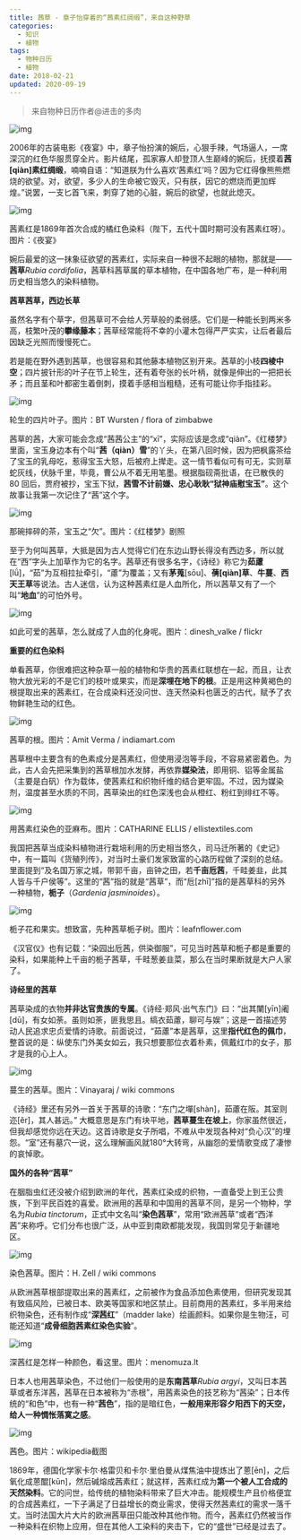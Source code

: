 ```yaml
---
title: 茜草 - 章子怡穿着的“茜素红绸缎”，来自这种野草
categories:
  - 知识
  - 植物
tags:
  - 物种日历
  - 植物
date: 2018-02-21
updated: 2020-09-19
---
```


> 来自物种日历作者@进击的多肉

![img](/imgs/plants/flower/rubia/r2EXlI09ULOp911NkkG3oy3CkRvYDAQQR16xc_tPrq-AAgAAXAEAAEdJ.gif)

2006年的古装电影《夜宴》中，章子怡扮演的婉后，心狠手辣，气场逼人，一席深沉的红色华服贯穿全片。影片结尾，孤家寡人却登顶人生巅峰的婉后，抚摸着**茜[qiàn]素红绸缎**，喃喃自语：“知道朕为什么喜欢‘茜素红’吗？因为它红得像熊熊燃烧的欲望。对，欲望，多少人的生命被它毁灭，只有朕，因它的燃烧而更加辉煌。”说罢，一支匕首飞来，刺穿了她的心脏，婉后的欲望，也就此熄灭。

![img](/imgs/plants/flower/rubia/euBlUk86CRIqFZtDYPEd3kvMk5ufs-LDpmW3JU45-ZyAAgAAaAEAAEpQ.jpg)

茜素红是1869年首次合成的橘红色染料（陛下，五代十国时期可没有茜素红呀）。图片：《夜宴》

婉后最爱的这一抹象征欲望的茜素红，实际来自一种很不起眼的植物，那就是——**茜草***Rubia cordifolia*，茜草科茜草属的草本植物，在中国各地广布，是一种利用历史相当悠久的染料植物。

**茜草茜草，西边长草**



虽然名字有个草字，但茜草可不会给人芳草般的柔弱感。它们是一种能长到两米多高，枝繁叶茂的**攀缘藤本**；茜草经常能将不幸的小灌木包得严严实实，让后者最后因缺乏光照而慢慢死亡。

若是能在野外遇到茜草，也很容易和其他藤本植物区别开来。茜草的小枝**四棱中空**；四片披针形的叶子在节上轮生，还有着夸张的长叶柄，就像是伸出的一把把长矛；而且茎和叶都密生着倒刺，摸着手感相当粗糙，还有可能让你手指挂彩。

![img](/imgs/plants/flower/rubia/wP5qN4jCl-VfSSE1AOvd4EW3XDEpw1z-rLm-ybb6rUuAAgAA8QEAAEpQ.jpg)

轮生的四片叶子。图片：BT Wursten / flora of zimbabwe

茜草的茜，大家可能会念成“茜茜公主”的“xī”，实际应该是念成“qiàn”。《红楼梦》里面，宝玉身边本有个叫“**茜（qiàn）雪**”的丫头，在第八回时候，因为把枫露茶给了宝玉的乳母吃，惹得宝玉大怒，后被府上撵走。这一情节看似可有可无，实则草蛇灰线，伏脉千里，毕竟，曹公从不着无用笔墨。根据脂砚斋批语，在已散佚的 80 回后，贾府被抄，宝玉下狱，**茜雪不计前嫌、忠心耿耿“狱神庙慰宝玉”**。这个故事让我第一次记住了“茜”这个字。

![img](/imgs/plants/flower/rubia/92-rbb1g8bHowmt65gq3wsWneN5reFbcIjI5GLrSSxGAAgAAZQEAAEpQ.jpg)

那碗摔碎的茶，宝玉之“欠”。图片：《红楼梦》剧照

至于为何叫茜草，大抵是因为古人觉得它们在东边山野长得没有西边多，所以就在“西”字头上加草作为它的名字。茜草还有很多名字，《诗经》称它为**茹藘**[lǘ]，“茹”为互相拉扯牵引，“藘”为覆盖；又有**茅蒐**[sōu]、**蒨[qiàn]草**、**牛蔓**、**西天王草**等说法。古人迷信，认为这种茜素红是人血所化，所以茜草又有了一个叫“**地血**”的可怕外号。

![img](/imgs/plants/flower/rubia/5bvsoPo4VsJUgm5FiR0To6tnwiiOqqF7TXshjclLWSaAAgAA4AEAAEpQ.jpg)

如此可爱的茜草，怎么就成了人血的化身呢。图片：dinesh_valke / flickr

**重要的红色染料**



单看茜草，你很难把这种杂草一般的植物和华贵的茜素红联想在一起，而且，让衣物大放光彩的不是它们的枝叶或果实，而是**深埋在地下的根**。正是用这种黄褐色的根提取出来的茜素红，在合成染料还没问世、连天然染料也匮乏的古代，赋予了衣物鲜艳生动的红色。

![img](/imgs/plants/flower/rubia/DRejM_aCOdMqavPSUF5SpJnuI-GjOdXvLngZk1-MO1n0AQAA9AEAAEpQ.jpg)

茜草的根。图片：Amit Verma / indiamart.com

茜草根中主要含有的色素成分是茜素红，但使用浸泡等手段，不容易紧密着色。为此，古人会先把采集到的茜草根加水发酵，再依靠**媒染法**，即用铜、铝等金属盐（主要是白矾）作为载体，使茜素红和织物纤维的结合更牢固。不过，因为媒染剂，温度甚至水质的不同，茜草染出的红色深浅也会从橙红、粉红到绯红不等。

![img](/imgs/plants/flower/rubia/bHdRZy3-i51N9eKy1n8CRhmkHjr-QEIQ79rGami95_CAAgAAaAEAAEpQ.jpg)

用茜素红染色的亚麻布。图片：CATHARINE ELLIS / ellistextiles.com

我国把茜草当成染料植物进行栽培利用的历史相当悠久，司马迁所著的《史记》中，有一篇叫《货殖列传》，对当时土豪们发家致富的心路历程做了深刻的总结。里面提到“及名国万家之城，带郭千亩，亩钟之田，若**千亩卮茜**，千畦姜韭，此其人皆与千户侯等”。这里的“茜”指的就是“茜草”，而“卮[zhī]”指的是茜草科的另外一种植物，**栀子**（*Gardenia jasminoides*）。

![img](/imgs/plants/flower/rubia/KmDZRV3UXlp11JGSDD01RxCydhwu3PWeBZ_dRL509j2AAgAAgAIAAEpQ.jpg)

栀子花和果实。想致富，先种茜草栀子树。图片：leafnflower.com

《汉官仪》也有记载：“染园出卮茜，供染御服”，可见当时茜草和栀子都是重要的染料，如果能种上千亩的栀子茜草，千畦葱姜韭菜，那么在当时果断就是大户人家了。

**诗经里的茜草**



茜草染成的衣物**并非达官贵族的专属**。《诗经·郑风·出气东门》曰：“出其闉[yīn]阇[dū]，有女如荼。虽则如荼，匪我思且。缟衣茹藘，聊可与娱”；这是一首描述劳动人民追求忠贞爱情的诗歌。前面说过，“茹藘”本是茜草，这里**指代红色的佩巾**，整首说的是：纵使东门外美女如云，我只想要那位衣着朴素，佩戴红巾的女子，那才是我的心上人。

![img](/imgs/plants/flower/rubia/z4EMlxGaGHWDhMY-8rj_6RlinH6pv_omPAS3ifP5NHmAAgAA4AEAAEpQ.jpg)

蔓生的茜草。图片：Vinayaraj / wiki commons

《诗经》里还有另外一首关于茜草的诗歌：“东门之墠[shàn]，茹藘在阪。其室则迩[ěr]，其人甚远。” 大概意思是东门有块平地，**茜草蔓生在坡上**，你家虽然很近，但我却感觉你远在天边。这首诗歌是女子所唱，不难从中发现各种对“负心汉”的埋怨。“室”还有墓穴一说，这么理解画风就180°大转弯，从幽怨的爱情歌变成了凄惨的哀悼歌。

**国外的各种“茜草”**



在胭脂虫红还没被介绍到欧洲的年代，茜素红染成的织物，一直备受上到王公贵族，下到平民百姓的喜爱。欧洲用的茜草和中国用的茜草不同，是另一个物种，学名为*Rubia tinctorum*，正式中文名叫“**染色茜草**”，常用“欧洲茜草”或者“西洋茜”来称呼。它们分布也很广泛，从中亚到南欧都能发现，我国则常见于新疆地区。

![img](/imgs/plants/flower/rubia/7QxF5qF_m4O2jTWaMjhLxtlg7ZAxzJMge5fsLzg9LcaAAgAAVQMAAEpQ.jpg)

染色茜草。图片：H. Zell / wiki commons

从欧洲茜草根部提取出来的茜素红，之前被作为食品添加色素使用，但研究发现其有致癌风险，已被日本、欧美等国家和地区禁止。目前商用的茜素红，多半用来给织物染色，还有制作成“**深茜红**”（madder lake）绘画颜料。如果你是生物汪，可能还知道“**成骨细胞茜素红染色实验**”。

![img](/imgs/plants/flower/rubia/i7rNABHiZrnp8e3u7rkDZDYm5uKBuLo2y4kunJpIlCeAAgAAvgEAAEpQ.jpg)

深茜红是怎样一种颜色，看这里。图片：menomuza.lt

日本人也用茜草染色，不过他们一般使用的是**东南茜草***Rubia argyi*，又叫日本茜草或者东洋茜，茜草在日本被称为“赤根”，用茜素染色的技艺称为“茜染”；日本传统的“和色”中，也有一种“**茜色**”，指的是暗红色，**一般用来形容夕阳西下的天空，给人一种惆怅落寞之感**。

![img](/imgs/plants/flower/rubia/HUvsH0V8HJoz8mrrknOL63AxvAWSBJwsnvO3Aywsw3GAAgAAKgIAAEpQ.jpg)

茜色。图片：wikipedia截图

1869年，德国化学家卡尔·格雷贝和卡尔·里伯曼从煤焦油中提炼出了蒽[ēn]，之后氧化成蒽醌[kūn]，然后碱熔成茜素红；就这样，茜素红成为**第一个被人工合成的天然染料**。它的问世，给传统的植物染料带来了巨大冲击。能规模生产且价格便宜的合成茜素红，一下子满足了日益增长的商业需求，使得天然茜素红的需求一落千丈。当时法国大片大片的欧洲茜草田只能改种其他作物。而今，茜素红仍然被当作一种染料在织物上应用，但在其他人工染料的夹击下，它的“盛世”已经是过去了。